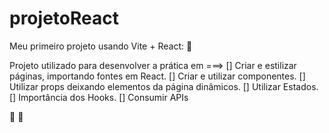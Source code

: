 # projetoReact
Meu primeiro projeto usando Vite + React: 🎉

Projeto utilizado para desenvolver a prática em ===>
  [] Criar e estilizar páginas, importando fontes em React.
  [] Criar e utilizar componentes.
  [] Utilizar props deixando elementos da página dinâmicos.
  [] Utilizar Estados.
  [] Importância dos Hooks.
  [] Consumir APIs
  
  🚀 🤯
